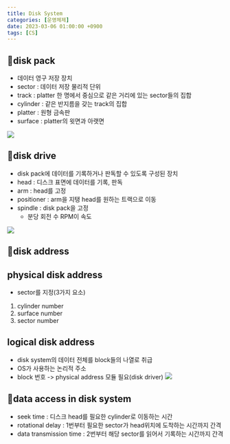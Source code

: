 ```yaml
---
title: Disk System
categories: [운영체제]
date: 2023-03-06 01:00:00 +0900
tags: [CS]
---
```


## 📌disk pack

- 데이터 영구 저장 장치
- sector : 데이터 저장 물리적 단위
- track : platter 한 명에서 중심으로 같은 거리에 있는 sector들의 집합
- cylinder : 같은 반지름을 갖는 track의 집합
- platter : 원형 금속판
- surface : platter의 윗면과 아랫면

![](https://velog.velcdn.com/images/wjdtmfgh/post/e0afbd95-c8c5-4432-a945-4e6cf644b273/image.png)

## 📌disk drive

- disk pack에 데이터를 기록하거나 판독할 수 있도록 구성된 장치
- head : 디스크 표면에 데이터를 기록, 판독
- arm : head를 고정
- positioner : arm을 지탱 head를 원하는 트랙으로 이동
- spindle : disk pack을 고정
  - 분당 회전 수 RPM이 속도

![](https://velog.velcdn.com/images/wjdtmfgh/post/5914362b-c038-4e36-868f-0ba9c82ef948/image.png)

## 📌disk address

## physical disk address

- sector를 지정(3가지 요소)

1. cylinder number
2. surface number
3. sector number

## logical disk address

- disk system의 데이터 전체를 block들의 나열로 취급
- OS가 사용하는 논리적 주소
- block 번호 -> physical address 모듈 필요(disk driver)
  ![](https://velog.velcdn.com/images/wjdtmfgh/post/92e3afd4-4374-4988-af80-bad1d19c3913/image.png)

## 📌data access in disk system

- seek time : 디스크 head를 필요한 cylinder로 이동하는 시간
- rotational delay : 1번부터 필요한 sector가 head위치에 도착하는 시간까지 간격
- data transmission time : 2번부터 해당 sector를 읽어서 기록하는 시간까지 간격
